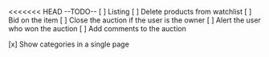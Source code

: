 <<<<<<< HEAD
--TODO--
[ ] Listing
    [ ] Delete products from watchlist
    [ ] Bid on the item
    [ ] Close the auction if the user is the owner
    [ ] Alert the user who won the auction
    [ ] Add comments to the auction

[x] Show categories in a single page
